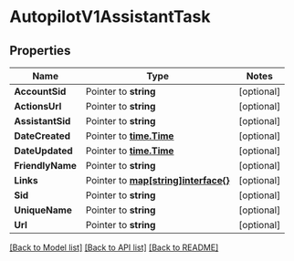 # AutopilotV1AssistantTask

## Properties
Name | Type | Notes
------------ | ------------- | -------------
**AccountSid** | Pointer to **string** | [optional] 
**ActionsUrl** | Pointer to **string** | [optional] 
**AssistantSid** | Pointer to **string** | [optional] 
**DateCreated** | Pointer to [**time.Time**](time.Time.md) | [optional] 
**DateUpdated** | Pointer to [**time.Time**](time.Time.md) | [optional] 
**FriendlyName** | Pointer to **string** | [optional] 
**Links** | Pointer to [**map[string]interface{}**](.md) | [optional] 
**Sid** | Pointer to **string** | [optional] 
**UniqueName** | Pointer to **string** | [optional] 
**Url** | Pointer to **string** | [optional] 

[[Back to Model list]](../README.md#documentation-for-models) [[Back to API list]](../README.md#documentation-for-api-endpoints) [[Back to README]](../README.md)


